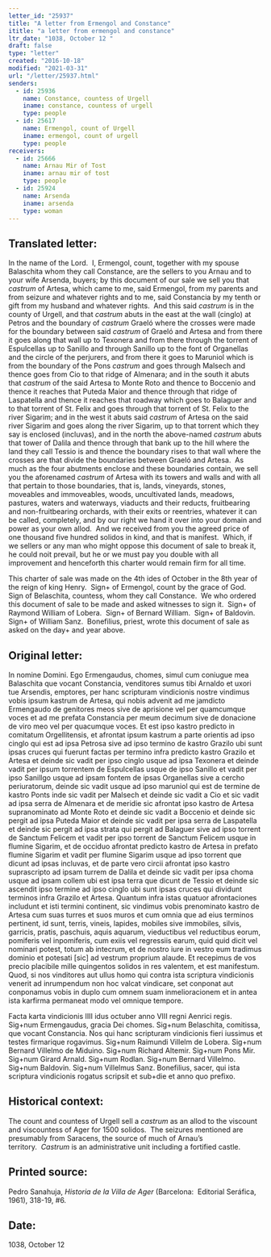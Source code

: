 ```yaml
---
letter_id: "25937"
title: "A letter from Ermengol and Constance"
ititle: "a letter from ermengol and constance"
ltr_date: "1038, October 12 "
draft: false
type: "letter"
created: "2016-10-18"
modified: "2021-03-31"
url: "/letter/25937.html"
senders:
  - id: 25936
    name: Constance, countess of Urgell
    iname: constance, countess of urgell
    type: people
  - id: 25617
    name: Ermengol, count of Urgell
    iname: ermengol, count of urgell
    type: people
receivers:
  - id: 25666
    name: Arnau Mir of Tost
    iname: arnau mir of tost
    type: people
  - id: 25924
    name: Arsenda
    iname: arsenda
    type: woman
---
```

<h2> Translated letter:</h2><p>In the name of the Lord.&nbsp; I, Ermengol, count, together with my spouse Balaschita whom they call Constance, are the sellers to you Arnau and to your wife Arsenda, buyers; by this document of our sale we sell you that <i>castrum</i> of Artesa, which came to me, said Ermengol, from my parents and from seizure and whatever rights and to me, said Constancia by my tenth or gift from my husband and whatever rights.&nbsp; And this said <i>castrum </i>is in the county of Urgell, and that <i>castrum</i> abuts in the east at the wall (cinglo) at Petros and the boundary of <i>castrum</i> Graeló where the crosses were made for the boundary between said <i>castrum</i> of Graeló and Artesa and from there it goes along that wall up to Texonera and from there through the torrent of Espulcellas up to Sanillo and through Sanillo up to the font of Organellas and the circle of the perjurers, and from there it goes to Maruniol which is from the boundary of the Pons <i>castrum </i>and goes through Malsech and thence goes from Cio to that ridge of Almenara; and in the south it abuts that <i>castrum </i>of the said Artesa to Monte Roto and thence to Boccenio and thence it reaches that Puteda Maior and thence through that ridge of Laspatella and thence it reaches that roadway which goes to Balaguer and to that torrent of St. Felix and goes through that torrent of St. Felix to the river Sigarim; and in the west it abuts said <i>castrum</i> of Artesa on the said river Sigarim and goes along the river Sigarim, up to that torrent which they say is enclosed (incluvas), and in the north the above-named <i>castrum </i>abuts that tower of Dalila and thence through that bank up to the hill where the land they call Tessio is and thence the boundary rises to that wall where the crosses are that divide the boundaries between Graeló and Artesa.&nbsp; As much as the four abutments enclose and these boundaries contain, we sell you the aforenamed <i>castrum</i> of Artesa with its towers and walls and with all that pertain to those boundaries, that is, lands, vineyards, stones, moveables and immoveables, woods, uncultivated lands, meadows, pastures, waters and waterways, viaducts and their reducts, fruitbearing and non-fruitbearing orchards, with their exits or reentries, whatever it can be called, completely, and by our right we hand it over into your domain and power as your own allod.&nbsp; And we received from you the agreed price of one thousand five hundred solidos in kind, and that is manifest.&nbsp; Which, if we sellers or any man who might oppose this document of sale to break it, he could noit prevail, but he or we must pay you double with all improvement and henceforth this charter would remain firm for all time.</p><p>This charter of sale was made on the 4th ides of October in the 8th year of the reign of king Henry.&nbsp; Sign+ of Ermengol, count by the grace of God.&nbsp; Sign of Belaschita, countess, whom they call Constance.&nbsp; We who ordered this document of sale to be made and asked witnesses to sign it.&nbsp; Sign+ of Raymond William of Lobera.&nbsp; Sign+ of Bernard William.&nbsp; Sign+ of Baldovin.&nbsp; Sign+ of William Sanz.&nbsp; Bonefilius, priest, wrote this document of sale as asked on the day+ and year above.</p><h2 class="mt-4"> Original letter:</h2><p>In nomine Domini. Ego Ermengaudus, chomes, simul cum coniugue mea Balaschita que vocant Constancia, venditores sumus tibi Arnaldo et uxori tue Arsendis, emptores, per hanc scripturam vindicionis nostre vindimus vobis ipsum kastrum de Artesa, qui nobis advenit ad me jamdicto Ermengaudo de genitores meos sive de aprisione vel per quamcumque voces et ad me prefata Constancia per meum decimum sive de donacione de viro meo vel per quacumque voces. Et est ipso kastro predicto in comitatum Orgellitensis, et afrontat ipsum kastrum a parte orientis ad ipso cinglo qui est ad ipsa Petrosa sive ad ipso termino de kastro Grazilo ubi sunt ipsas cruces qui fuerunt factas per termino infra predicto kastro Grazilo et Artesa et deinde sic vadit per ipso cinglo usque ad ipsa Texonera et deinde vadit per ipsum torrentem de Espulcellas usque de ipso Sanillo et vadit per ipso Sanillgo usque ad ipsam fontem de ipsas Organe­llas sive a cercho periuratorum, deinde sic vadit usque ad ipso maruniol qui est de termine de kastro Ponts inde sic vadit per Malsech et deinde sic vadit a Cio et sic vadit ad ipsa serra de Almenara et de meridie sic afrontat ipso kastro de Artesa supranominato ad Monte Roto et deinde sic vadit a Boccenio et deinde sic pergit ad ipsa Puteda Maior et deinde sic vadit per ipsa serra de Laspatella et deinde sic pergit ad ipsa strata qui pergit ad Balaguer sive ad ipso torrent de Sanctum Felicem et vadit per ipso torrent de Sanctum Felicem usque in flumine Sigarim, et de occiduo afrontat predicto kastro de Artesa in prefato flumine Sigarim et vadit per flumine Sigarim usque ad ipso torrent que dicunt ad ipsas incluvas, et de parte vero circii afrontat ipso kastro suprascripto ad ipsam turrem de Dalila et deinde sic vadit per ipsa choma usque ad ipsam collem ubi est ipsa terra que dicunt de Tessio et deinde sic ascendit ipso termine ad ipso cinglo ubi sunt ipsas cruces qui dividunt terminos infra Grazilo et Artesa. Quantum infra istas quatuor afrontaciones includunt et isti ter­mini continent, sic vindimus vobis prenominato kastro de Artesa cum suas turres et suos muros et cum omnia que ad eius terminos pertinent, id sunt, terris, vineis, lapides, mobiles sive immobiles, silvis, garricis, pratis, paschuis, aquis aquarum, vieductibus vel reductibus eorum, pomiferis vel inpomiferis, cum exiis vel regressiis earum, quid quid dicit vel nominari potest, totum ab intecrum, et de nostro iure in vestro eum tradimus dominio et potesati [sic] ad vestrum proprium alaude. Et recepimus de vos precio placibile mille quingentos solidos in res valentem, et est manifestum. Quod, si nos vinditores aut ullus homo qui contra ista scriptura vindicionis venerit ad inrumpendum non hoc valcat vindicare, set conponat aut conponamus vobis in duplo cum omnem suam inmelioracionem et in antea ista karfirma permaneat modo vel omnique tempore.&nbsp;</p><p>Facta karta vindicionis IIII idus octuber anno VIII regni Aenrici re­gis. Sig+num Ermengaudus, gracia Dei chomes. Sig+num Belaschita, comitissa, que vocant Constancia. Nos qui hanc scripturam vindicionis fieri iussimus et testes firmarique rogavimus. Sig+num Raimundi Villelm de Lobera. Sig+num Bernard Villelmo de Miduino. Sig+num Richard Altemir. Sig+num Pons Mir. Sig+num Girard Arnald. Sig+num Rodlan. Sig+num Bernard Villelmo. Sig+num Baldovin. Sig+num Villelmus Sanz. Bonefilius, sacer, qui ista scriptura vindicionis rogatus scripsit et sub+die et anno quo prefixo.&nbsp;</p><h2 class="mt-4"> Historical context:</h2><p>The count and countess of Urgell sell a&nbsp;<i>castrum</i>&nbsp;as an allod to the viscount and viscountess of Ager for 1500 solidos.&nbsp; The seizures mentioned are presumably from Saracens, the source of much of Arnau’s territory.&nbsp;&nbsp;<i>Castrum</i>&nbsp;is an administrative unit including a fortified castle. &nbsp;</p><h2 class="mt-4"> Printed source:</h2><p>Pedro Sanahuja, <i>Historia de la Villa de Ager</i> (Barcelona:&nbsp; Editorial Seráfica, 1961), 318-19, #6.</p><h2 class="mt-4"> Date:</h2>1038, October 12 